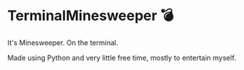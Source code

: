 # TerminalMinesweeper 💣
It's Minesweeper. On the terminal.

Made using Python and very little free time, mostly to entertain myself.
